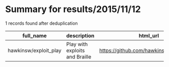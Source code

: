 
# Summary for results/2015/11/12
    
1 records found after deduplication

| full_name | description | html_url | matched_list | matched_count | pushed_at | size | stargazers_count | language | forks_count | vul_ids |
|-----------------------|--------------------------------|------------------------------------------|----------------|-----------------|---------------------------|--------|--------------------|------------|---------------|-----------|
| hawkinsw/exploit_play | Play with exploits and Braille | https://github.com/hawkinsw/exploit_play | ['exploit'] | 1 | 2015-11-12 19:12:29+00:00 | 204 | 2 | Ruby | 0 | [] |
